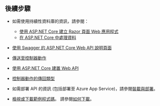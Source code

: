 ## <a name="next-steps"></a>後續步驟

* 如需使用持續性資料庫的資訊，請參閱：

  * [使用 ASP.NET Core 建立 Razor 頁面 Web 應用程式](xref:tutorials/index)
  * [在 ASP.NET Core 中處理資料](xref:data/index)

* [使用 Swagger 的 ASP.NET Core Web API 說明頁面](xref:tutorials/web-api-help-pages-using-swagger)
* [傳送至控制器動作](xref:mvc/controllers/routing)
* [使用 ASP.NET Core 建置 Web API](xref:web-api/index)
* [控制器動作的傳回類型](xref:web-api/action-return-types)
* 如需部署 API 的資訊 (包括部署至 Azure App Service)，請參閱[裝載與部署](xref:host-and-deploy/index)。
* [檢視或下載範例程式碼](https://github.com/aspnet/Docs/tree/master/aspnetcore/tutorials/first-web-api/samples)。 請參閱[如何下載](xref:tutorials/index#how-to-download-a-sample)。